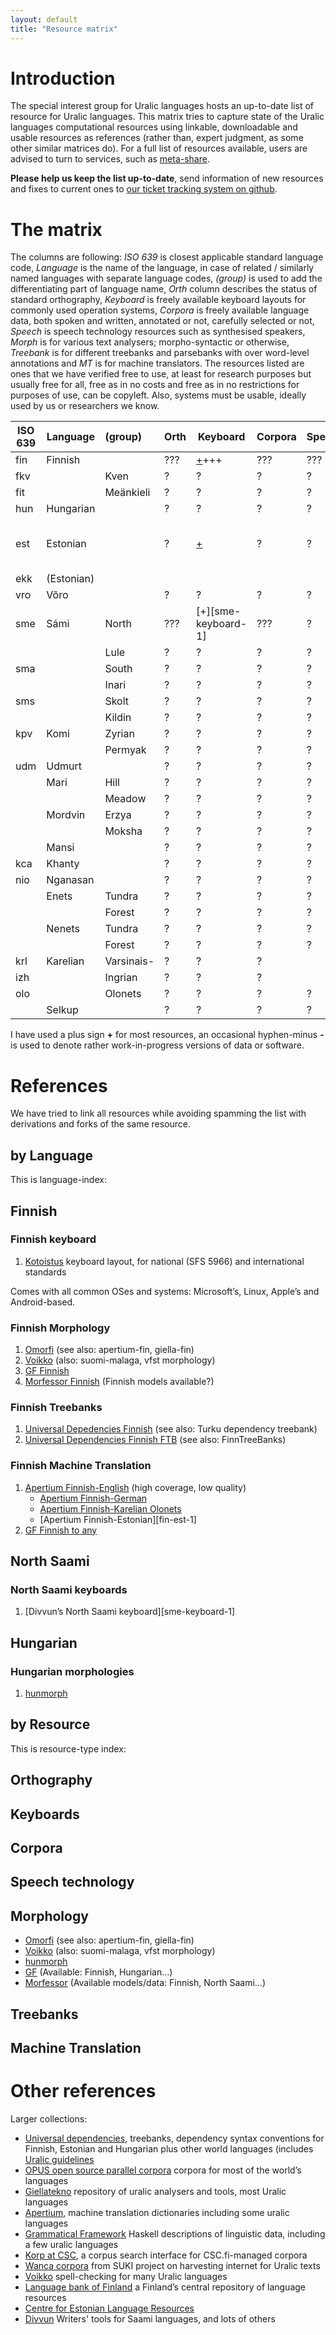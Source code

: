 ```yaml
---
layout: default
title: "Resource matrix"
---
```


# Introduction

The special interest group for Uralic languages hosts an up-to-date list of
resource for Uralic languages.
This matrix tries to capture state of the Uralic languages computational
resources using linkable, downloadable and usable resources as references
(rather than, expert judgment, as some other similar matrices do). For a
full list of resources available, users are advised to turn to services,
such as [meta-share](http://meta-share.eu).

**Please help us keep the list up-to-date**, send information of new resources
and fixes to current ones to [our ticket tracking system on
github](https://github.com/acl-sigur/acl-sigur.github.io/issues).

# The matrix

The columns are following: *ISO 639* is closest applicable standard language
code, *Language* is the name of the language, in case of related / similarly
named languages with separate language codes, *(group)* is used to add the
differentiating part of language name, *Orth* column describes the status of
standard orthography, *Keyboard* is freely available keyboard layouts for
commonly used operation systems, *Corpora* is freely available language data,
both spoken and written, annotated or not, carefully selected or not, *Speech*
is speech technology resources such as synthesised speakers, *Morph* is for
various text analysers; morpho-syntactic or otherwise, *Treebank* is for
different treebanks and parsebanks with over word-level annotations and
*MT* is for machine translators. The resources listed are ones that we have
verified free to use, at least for research purposes but usually free for all,
free as in no costs and free as in no restrictions for purposes of use, can
be copyleft. Also, systems must be usable, ideally used by us or researchers we
know.

| ISO 639 | Language | (group) | Orth | Keyboard | Corpora | Speech | Morph | Treebank | MT |
| --- | --- | :-- | --- | --- | --- | --- | --- | --- | --- |
| fin | Finnish |     | ??? | [+][fin-keyboard-1]+++ | ??? | ??? | [+][fin-morph-1][+][fin-morph-2][+][fin-morph-3][+][fin-morph-4] | [+][fin-treebank-1][+][fin-treebank-2] | [+][fin-any-1][-][fin-eng-1]  |
| fkv |  | Kven | ? | ? | ? | ? | ? | ? | ? |
| fit |  | Meänkieli | ? | ? | ? | ? | ? | ? | ? |
| hun | Hungarian |   | ?| ? | ?| ? | [+][hun-morph-1] | ? |? |
| est | Estonian |    | ?| [+][est-keyboard-1] | ?| ? | [+][est-morph-1][+][est-morph-2][+][est-morph-3][+][est-morph-4] | ?| [+][fin-est-1] |
| ekk | (Estonian) |  |  |   |  |   |  |  |   |
| vro | Võro |        | ?| ? | ?| ?| ? | ?| ? |
| sme | Sámi | North | ??? | [+][sme-keyboard-1] | ??? | ? | ?? | ? | ? |
|  |       | Lule  | ? | ?| ? | ?| ?| ?| ? |
| sma |       | South | ? | ?| ? | ?| ?| ?| ? |
|  |     | Inari   | ? | ?| ? | ?| ?| ?| ? |
| sms |     | Skolt   | ? | ?| ? | ?| ?| ?| ? |
|  |     | Kildin  | ?| ? | ? | ?| ?| ?| ? |
| kpv | Komi | Zyrian | ?| ? | ?| ?| ?| ? |
|     |      | Permyak | ?| ? | ?| ?| ?| ? |
| udm | Udmurt |      | ?| ?| ? | ?| ? | ?| ? |
| | Mari   | Hill | ?| ? | ?| ?| ?| ? |
| |        | Meadow | ?| ? | ?| ?| ?| ? |
| | Mordvin | Erzya | ?| ?| ? | ?| ?| ? |
| |         | Moksha | ?| ? | ?| ?|??| ? |
| | Mansi   |       | ?| ? | ?| ? | ?| ?| ? |
| kca | Khanty  |       | ?| ? | ?| ? | ?| ?| ? |
| nio | Nganasan |      | ?| ? | ?| ?| ? | ?| ? |
| | Enets | Tundra  | ?| ? | ?| ?| ?| ? |
| |       | Forest  | ?| ? | ?| ?| ?| ? |
| | Nenets | Tundra | ?| ? | ?| ?| ?| ? |
| |        | Forest | ?| ? | ?| ?| ?| ? |
| krl | Karelian | Varsinais- | ? | ?| ? | | ?| ?| ? |
| izh |          | Ingrian | ? | ?| ? | | ?| ?| ? |
| olo |          | Olonets | ? | ?| ? | ? | ? | ?| [-][fin-olo-1] |
| | Selkup |        | ? | ? | ?| ? | ? | ?| ? |

I have used a plus sign **+** for most resources, an occasional hyphen-minus
**-** is used to denote rather work-in-progress versions of data or software.

# References

We have tried to link all resources while avoiding spamming the list with
derivations and forks of the same resource.

## by Language

This is language-index:

## Finnish

### Finnish keyboard

1. [Kotoistus][fin-keyboard-1] keyboard layout, for national (SFS 5966)
   and international standards

Comes with all common OSes and systems: Microsoft’s, Linux, Apple’s and
Android-based.

### Finnish Morphology

1. [Omorfi][fin-morph-1] (see also: apertium-fin, giella-fin)
2. [Voikko][fin-morph-2] (also: suomi-malaga, vfst morphology)
3. [GF Finnish][fin-morph-3]
4. [Morfessor Finnish][fin-morph-4] (Finnish models available?)

### Finnish Treebanks

1. [Universal Depedencies Finnish][fin-treebank-1] (see also: Turku dependency treebank)
2. [Universal Dependencies Finnish FTB][fin-treebank-2] (see also: FinnTreeBanks)

### Finnish Machine Translation

1. [Apertium Finnish-English][fin-eng-1] (high coverage, low quality)
    * [Apertium Finnish-German][fin-deu-1]
    * [Apertium Finnish-Karelian Olonets][fin-olo-1]
    * [Apertium Finnish-Estonian][fin-est-1]
2. [GF Finnish to any][fin-any-1]

## North Saami

### North Saami keyboards

1. [Divvun’s North Saami keyboard][sme-keyboard-1]

## Hungarian

### Hungarian morphologies

1. [hunmorph][hun-morph-1]

## by Resource

This is resource-type index:

## Orthography

## Keyboards

## Corpora

## Speech technology

## Morphology

* [Omorfi][fin-morph-1] (see also: apertium-fin, giella-fin)
* [Voikko][fin-morph-2] (also: suomi-malaga, vfst morphology)
* [hunmorph][hun-morph-1]
* [GF][gf] (Available: Finnish, Hungarian...)
* [Morfessor][morfessor] (Available models/data: Finnish, North Saami...)

## Treebanks

## Machine Translation

# Other references

Larger collections:

* [Universal dependencies](http://universaldependencies.org), treebanks,
   dependency syntax conventions for Finnish, Estonian and Hungarian plus other
   world languages (includes [Uralic
   guidelines](http://universaldependencies.org/uralic)
* [OPUS open source parallel corpora](http://opus.lingfil.uu.se/) corpora for
   most of the world’s languages
* [Giellatekno](http://giellatekno.uit.no/) repository of uralic analysers and
   tools, most Uralic languages
* [Apertium](http://sf.net/p/apertium), machine translation dictionaries
   including some uralic languages
* [Grammatical Framework](http://grammaticalframework.com/)
   Haskell descriptions of linguistic data, including a few uralic languages
* [Korp at CSC](http://korp.csc.fi/), a corpus search interface
   for CSC.fi-managed corpora
* [Wanca corpora](http://suki.ling.helsinki.fi/wanca/) from SUKI project on
   harvesting internet for Uralic texts
* [Voikko](http://voikko.puimula.org/) spell-checking for many Uralic languages
* [Language bank of Finland](http://kielipankki.fi) a Finland’s central
   repository of language resources
* [Centre for Estonian Language Resources](http://keeleressursid.ee/)
* [Divvun](http://divvun.no) Writers' tools for Saami languages, and lots
  of others



<!-- links: -->

[est-keyboard-1]: http://www.eki.ee/itstandard/2000/keyboard.shtml
[est-morph-1]: http://portaal.eki.ee/tarkvara/
[est-morph-2]: https://github.com/Filosoft/vabamorf
[est-morph-3]: https://github.com/jjpp/plamk
[est-morph-4]: http://www.grammaticalframework.org/lib/src/estonian/
[fin-keyboard-1]: http://kotoistus.fi/nappaimisto/
[fin-morph-1]: https://github.com/flammie/omorfi
[fin-morph-2]: http://voikko.sf.net/
[fin-morph-3]: http://www.grammaticalframework.org/lib/src/finnish/
[fin-morph-4]: https://github.com/aalto-speech/morfessor
[fin-treebank-1]: http://universaldependencies.org/fi/overview/introduction.html
[fin-treebank-2]: http://www.ling.helsinki.fi/kieliteknologia/tutkimus/treebank/
[fin-eng-1]: https://github.com/flammie/apertium-fin-eng
[fin-deu-1]: https://github.com/flammie/apertium-fin-deu
[fin-olo-1]: https://github.com/flammie/apertium-fin-olo
[fin-any-1]: http://www.grammaticalframework.org/
[hun-morph-1]: http://mokk.bme.hu/resources/hunmorph/
[gf]: http://grammaticalframework.org
[morfessor]: https://github.com/aalto-speech/morfessor

